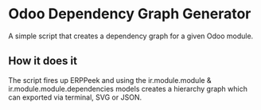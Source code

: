 # Odoo Dependency Graph Generator
A simple script that creates a dependency graph for a given Odoo module. 

## How it does it
The script fires up ERPPeek and using the ir.module.module & ir.module.module.dependencies models creates a hierarchy
graph which can exported via terminal, SVG or JSON. 
